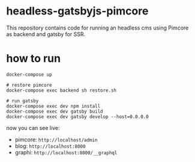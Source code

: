 # headless-gatsbyjs-pimcore
This repository contains code for running an headless cms using Pimcore as backend and gatsby for SSR.

# how to run

```
docker-compose up

# restore pimcore
docker-compose exec backend sh restore.sh

# run gatsby
docker-compose exec dev npm install
docker-compose exec dev gatsby build
docker-compose exec dev gatsby develop --host=0.0.0.0

```

now you can see live:
- pimcore: `http://localhost/admin`
- blog: `http://localhost:8000`
- graphi: `http://localhost:8000/__graphql`